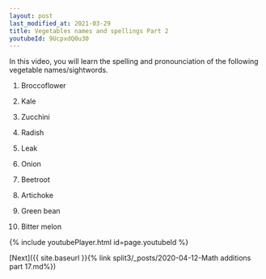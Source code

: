 ```yaml
---
layout: post
last_modified_at: 2021-03-29
title: Vegetables names and spellings Part 2
youtubeId: 9UcpxdQ0u30
---
```

 
 
In this video, you will learn the spelling and pronounciation of the following vegetable names/sightwords.

1) Broccoflower

2) Kale

3) Zucchini

4) Radish

5) Leak

6) Onion

7) Beetroot

8) Artichoke

9) Green bean

10) Bitter melon



 
{% include youtubePlayer.html id=page.youtubeId %}
 
 

[Next]({{ site.baseurl }}{% link  split3/_posts/2020-04-12-Math additions part 17.md%})
 
